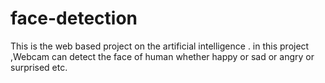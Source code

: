 # face-detection
This is the web based project on the artificial intelligence . in this project ,Webcam can detect the face of human whether happy or sad or angry or surprised etc.
